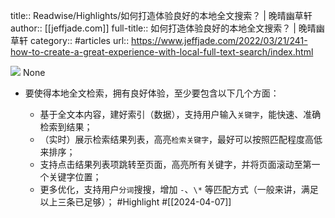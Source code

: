 title:: Readwise/Highlights/如何打造体验良好的本地全文搜索？ | 晚晴幽草轩
author:: [[jeffjade.com]]
full-title:: 如何打造体验良好的本地全文搜索？ | 晚晴幽草轩
category:: #articles
url:: https://www.jeffjade.com/2022/03/21/241-how-to-create-a-great-experience-with-local-full-text-search/index.html

![](https://readwise-assets.s3.amazonaws.com/static/images/article0.00998d930354.png)
None
- 要使得本地全文检索，拥有良好体验，至少要包含以下几个方面：
  
  *   基于全文本内容，建好索引（数据），支持用户输入`关键字`，能快速、准确检索到结果；
  *   （实时）展示检索结果列表，高亮`检索关键字`，最好可以按照匹配程度高低来排序；
  *   支持点击结果列表项跳转至页面，高亮所有关键字，并将页面滚动至第一个关键字位置；
  *   更多优化，支持用户`分词`搜搜，增加 `-`、`\*` 等匹配方式（一般来讲，满足以上三条已足够）； #Highlight #[[2024-04-07]]